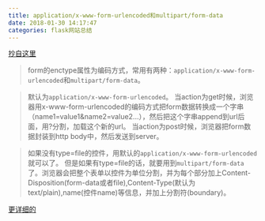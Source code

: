 ```yaml
---
title: application/x-www-form-urlencoded和multipart/form-data
date: 2018-01-30 14:17:47
categories: flask网站总结
---
```


[抄自这里](http://www.cnblogs.com/taoys/archive/2010/12/30/1922186.html)

> form的enctype属性为编码方式，常用有两种：`application/x-www-form-urlencoded`和`multipart/form-data`。

> 默认为`application/x-www-form-urlencoded`。 当action为get时候，浏览器用x-www-form-urlencoded的编码方式把form数据转换成一个字串（name1=value1&name2=value2...），然后把这个字串append到url后面，用?分割，加载这个新的url。 当action为post时候，浏览器把form数据封装到http body中，然后发送到server。 

> 如果没有type=file的控件，用默认的`application/x-www-form-urlencoded`就可以了。 但是如果有type=file的话，就要用到`multipart/form-data`了。浏览器会把整个表单以控件为单位分割，并为每个部分加上Content-Disposition(form-data或者file),Content-Type(默认为text/plain),name(控件name)等信息，并加上分割符(boundary)。

[更详细的](http://blog.csdn.net/xiaojianpitt/article/details/6856536)